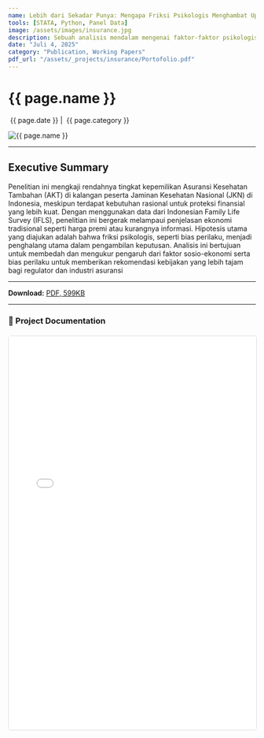 ```yaml
---
name: Lebih dari Sekadar Punya: Mengapa Friksi Psikologis Menghambat Upgrade Asuransi di Era JKN
tools: [STATA, Python, Panel Data]
image: /assets/images/insurance.jpg
description: Sebuah analisis mendalam mengenai faktor-faktor psikologis yang menghalangi partisipasi masyarakat dalam program asuransi kesehatan tambahan di Indonesia.
date: "Juli 4, 2025"
category: "Publication, Working Papers"
pdf_url: "/assets/_projects/insurance/Portofolio.pdf"
---
```


# {{ page.name }}

<p class="post-metadata text-muted">
  <span><i class="fas fa-calendar-alt"></i> &nbsp;{{ page.date }}</span>
  <span class="mx-2">|</span>
  <span><i class="fas fa-folder"></i> &nbsp;{{ page.category }}</span>
</p>

<img src="{{ page.image | relative_url }}" alt="{{ page.name }}" class="img-fluid rounded mb-4">

---

## Executive Summary

Penelitian ini mengkaji rendahnya tingkat kepemilikan Asuransi Kesehatan Tambahan (AKT) di kalangan peserta Jaminan Kesehatan Nasional (JKN) di Indonesia, meskipun terdapat kebutuhan rasional untuk proteksi finansial yang lebih kuat. Dengan menggunakan data dari Indonesian Family Life Survey (IFLS), penelitian ini bergerak melampaui penjelasan ekonomi tradisional seperti harga premi atau kurangnya informasi. Hipotesis utama yang diajukan adalah bahwa friksi psikologis, seperti bias perilaku, menjadi penghalang utama dalam pengambilan keputusan. Analisis ini bertujuan untuk membedah dan mengukur pengaruh dari faktor sosio-ekonomi serta bias perilaku untuk memberikan rekomendasi kebijakan yang lebih tajam bagi regulator dan industri asuransi

---

<p>
  <strong>Download:</strong> <a href="{{ page.pdf_url | relative_url }}" download>PDF, 599KB</a>
</p>

---

### 📄 Project Documentation

<div class="pdf-container" style="width: 100%; height: 800px; margin-top: 20px;">
    <iframe
        style="width: 100%; height: 100%; border: 1px solid #ddd; border-radius: 5px;"
        src="{{ page.pdf_url | relative_url }}"
        title="Pratinjau PDF: {{ page.name }}">
        <p>Your browser does not support PDF previews.</p>
    </iframe>
</div>